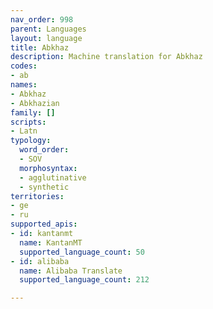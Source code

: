 ```yaml
---
nav_order: 998
parent: Languages
layout: language
title: Abkhaz
description: Machine translation for Abkhaz
codes:
- ab
names:
- Abkhaz
- Abkhazian
family: []
scripts:
- Latn
typology:
  word_order:
  - SOV
  morphosyntax:
  - agglutinative
  - synthetic
territories:
- ge
- ru
supported_apis:
- id: kantanmt
  name: KantanMT
  supported_language_count: 50
- id: alibaba
  name: Alibaba Translate
  supported_language_count: 212

---
```


